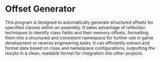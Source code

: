 # Offset Generator
This program is designed to automatically generate structured offsets for specified classes within an assembly. It takes advantage of reflection techniques to identify class fields and their memory offsets, formatting them into a structured and consistent namespace for further use in game development or reverse engineering tasks. It can efficiently extract and format data based on class and namespace configurations, outputting the results in a clean, readable format for integration into other projects.
